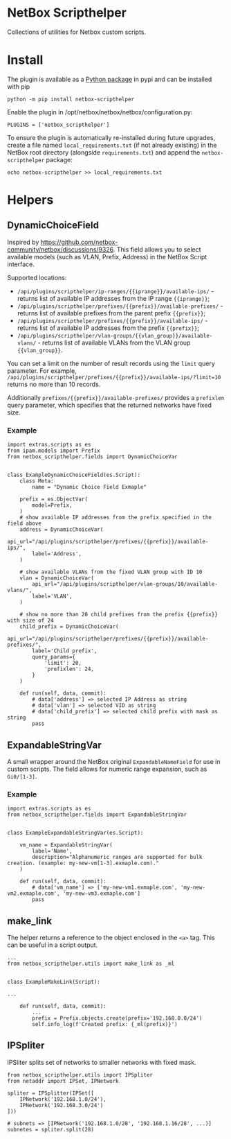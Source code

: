 # NetBox Scripthelper

Collections of utilities for Netbox custom scripts.

# Install
The plugin is available as a [Python package](https://pypi.org/project/netbox-scripthelper/) in pypi and can be installed with pip
```
python -m pip install netbox-scripthelper
```

Enable the plugin in /opt/netbox/netbox/netbox/configuration.py:
```
PLUGINS = ['netbox_scripthelper']
```

To ensure the plugin is automatically re-installed during future upgrades, create a file named `local_requirements.txt` (if not already existing) in the NetBox root directory (alongside `requirements.txt`) and append the `netbox-scripthelper` package:

```no-highlight
echo netbox-scripthelper >> local_requirements.txt
```

# Helpers

## DynamicChoiceField

Inspired by https://github.com/netbox-community/netbox/discussions/9326.
This field allows you to select available models (such as VLAN, Prefix, Address) in the NetBox Script interface.

Supported locations:

* `/api/plugins/scripthelper/ip-ranges/{{iprange}}/available-ips/` - returns list of available IP addresses from the IP range `{{iprange}}`;
* `/api/plugins/scripthelper/prefixes/{{prefix}}/available-prefixes/` - returns list of available prefixes from the parent prefix `{{prefix}}`;
* `/api/plugins/scripthelper/prefixes/{{prefix}}/available-ips/` - returns list of available IP addresses from the prefix `{{prefix}}`;
* `/api/plugins/scripthelper/vlan-groups/{{vlan_group}}/available-vlans/` - returns list of available VLANs from the VLAN group `{{vlan_group}}`.

You can set a limit on the number of result records using the `limit` query parameter. For example, `/api/plugins/scripthelper/prefixes/{{prefix}}/available-ips/?limit=10` returns no more than 10 records.

Additionally `prefixes/{{prefix}}/available-prefixes/` provides a `prefixlen` query parameter, which specifies that the returned networks have fixed size.

### Example

```
import extras.scripts as es
from ipam.models import Prefix
from netbox_scripthelper.fields import DynamicChoiceVar


class ExampleDynamicChoiceField(es.Script):
    class Meta:
        name = "Dynamic Choice Field Exmaple"

    prefix = es.ObjectVar(
        model=Prefix,
    )
    # show available IP addresses from the prefix specified in the field above
    address = DynamicChoiceVar(
        api_url="/api/plugins/scripthelper/prefixes/{{prefix}}/available-ips/",
        label='Address',
    )
    
    # show available VLANs from the fixed VLAN group with ID 10
    vlan = DynamicChoiceVar(
        api_url="/api/plugins/scripthelper/vlan-groups/10/available-vlans/",
        label='VLAN',
    )
    
    # show no more than 20 child prefixes from the prefix {{prefix}} with size of 24
    child_prefix = DynamicChoiceVar(
        api_url="/api/plugins/scripthelper/prefixes/{{prefix}}/available-prefixes/",
        label='Child prefix',
        query_params={
            'limit': 20,
            'prefixlen': 24,
        }
    )

    def run(self, data, commit):
        # data['address'] => selected IP Address as string
        # data['vlan'] => selected VID as string
        # data['child_prefix'] => selected child prefix with mask as string
        pass

```

## ExpandableStringVar

A small wrapper around the NetBox original `ExpandableNameField` for use in custom scripts. The field allows for numeric range expansion, such as `Gi0/[1-3]`. 


### Example

```
import extras.scripts as es
from netbox_scripthelper.fields import ExpandableStringVar


class ExampleExpandableStringVar(es.Script):

    vm_name = ExpandableStringVar(
        label='Name',
        description="Alphanumeric ranges are supported for bulk creation. (example: my-new-vm[1-3].exmaple.com)."
    )

    def run(self, data, commit):
        # data['vm_name'] => ['my-new-vm1.exmaple.com', 'my-new-vm2.exmaple.com', 'my-new-vm3.exmaple.com']
        pass

```

## make_link

The helper returns a reference to the object enclosed in the `<a>` tag. This can be useful in a script output.

```
...
from netbox_scripthelper.utils import make_link as _ml


class ExampleMakeLink(Script):

...

    def run(self, data, commit):
        ...
        prefix = Prefix.objects.create(prefix='192.168.0.0/24')
        self.info_log(f'Created prefix: {_ml(prefix)}')

```

## IPSpliter

IPSliter splits set of networks to smaller networks with fixed mask.

```
from netbox_scripthelper.utils import IPSpliter
from netaddr import IPSet, IPNetwork

spliter = IPSplitter(IPSet([
    IPNetwork('192.168.1.0/24'),
    IPNetwork('192.168.3.0/24')
]))

# subnets => [IPNetwork('192.168.1.0/28', '192.168.1.16/28', ...)]
subnetes = spliter.split(28)
```
